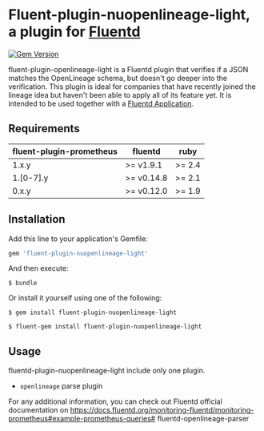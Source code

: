 # Fluent-plugin-nuopenlineage-light, a plugin for [Fluentd](https://www.fluentd.org)
[![Gem Version](https://badge.fury.io/rb/fluent-plugin-openlineage.svg)](https://badge.fury.io/rb/fluent-plugin-openlineage)

fluent-plugin-openlineage-light is a Fluentd plugin that verifies if a JSON matches the OpenLineage schema, but doesn't go deeper into the verification. This plugin is ideal for companies that have recently joined the lineage idea but haven't been able to apply all of its feature yet. 
It is intended to be used together with a [Fluentd Application](https://github.com/fluent/fluentd).

## Requirements

| fluent-plugin-prometheus | fluentd    | ruby   |
|--------------------------|------------|--------|
| 1.x.y                    | >= v1.9.1  | >= 2.4 |
| 1.[0-7].y                | >= v0.14.8 | >= 2.1 |
| 0.x.y                    | >= v0.12.0 | >= 1.9 |

## Installation

Add this line to your application's Gemfile:

```ruby
gem 'fluent-plugin-nuopenlineage-light'
```

And then execute:

    $ bundle

Or install it yourself using one of the following:

    $ gem install fluent-plugin-nuopenlineage-light

    $ fluent-gem install fluent-plugin-nuopenlineage-light

## Usage

fluentd-plugin-nuopenlineage-light include only one plugin.

- `openlineage` parse plugin



For any additional information, you can check out Fluentd official documentation on https://docs.fluentd.org/monitoring-fluentd/monitoring-prometheus#example-prometheus-queries# fluentd-openlineage-parser
